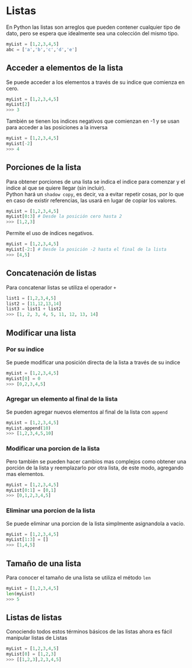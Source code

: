 # Listas

En Python las listas son arreglos que pueden contener cualquier tipo de dato,
pero se espera que idealmente sea una colección del mismo tipo.

```python
myList = [1,2,3,4,5]
abc = ['a','b','c','d','e']
```

## Acceder a elementos de la lista

Se puede acceder a los elementos a través de su indice que comienza en cero.

```python
myList = [1,2,3,4,5]
myList[2]
>>> 3
```

También se tienen los indices negativos que comienzan en -1 y se usan para acceder a las posiciones a la inversa

```python
myList = [1,2,3,4,5]
myList[-2]
>>> 4
```

## Porciones de la lista

Para obtener porciones de una lista se indica el indice para comenzar y el indice al que se quiere llegar (sin incluir).  
Python hará un `shadow copy`, es decir, va a evitar repetir cosas, por lo que en caso de existir referencias, las usará en lugar de copiar los valores.

```python
myList = [1,2,3,4,5]
myList[0:3] # Desde la posición cero hasta 2
>>> [1,2,3]
```

Permite el uso de índices negativos.

```python
myList = [1,2,3,4,5]
myList[-2:] # Desde la posición -2 hasta el final de la lista
>>> [4,5]
```

## Concatenación de listas

Para concatenar listas se utiliza el operador `+`

```python
list1 = [1,2,3,4,5]
list2 = [11,12,13,14]
list3 = list1 + list2
>>> [1, 2, 3, 4, 5, 11, 12, 13, 14]
```

## Modificar una lista

### Por su indice
Se puede modificar una posición directa de la lista a través de su indice

```python
myList = [1,2,3,4,5]
myList[0] = 0
>>> [0,2,3,4,5]
```

### Agregar un elemento al final de la lista

Se pueden agregar nuevos elementos al final de la lista con `append`

```python
myList = [1,2,3,4,5]
myList.append(10)
>>> [1,2,3,4,5,10]
```

### Modificar una porcion de la lista

Pero también se pueden hacer cambios mas complejos como obtener una porción de la lista y reemplazarlo por otra lista, de este modo, agregando mas elementos.

```python
myList = [1,2,3,4,5]
myList[0:1] = [0,1]
>>> [0,1,2,3,4,5]
```

### Eliminar una porcion de la lista

Se puede eliminar una porcion de la lista simplmente asignandola a vacio.

```python
myList = [1,2,3,4,5]
myList[1:3] = []
>>> [1,4,5]
```

## Tamaño de una lista

Para conocer el tamaño de una lista se utiliza el método `len`

```python
myList = [1,2,3,4,5]
len(myList)
>>> 5
```

## Listas de listas

Conociendo todos estos términos básicos de las listas ahora es fácil manipular listas de Listas


```python
myList = [1,2,3,4,5]
myList[0] = [1,2,3]
>>> [[1,2,3],2,3,4,5]
```

